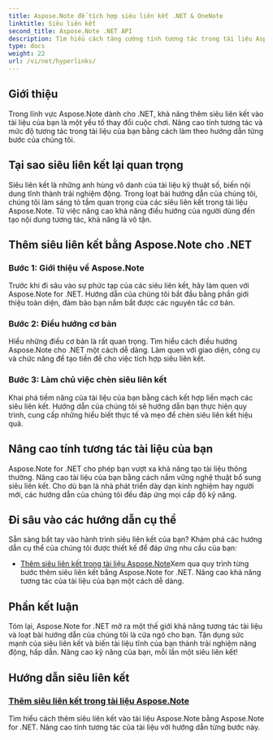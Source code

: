 ```yaml
---
title: Aspose.Note để tích hợp siêu liên kết .NET & OneNote
linktitle: Siêu liên kết
second_title: Aspose.Note .NET API
description: Tìm hiểu cách tăng cường tính tương tác trong tài liệu Aspose.Note! Khám phá các hướng dẫn về cách thêm siêu liên kết bằng Aspose.Note cho .NET, nâng cao mức độ tương tác của tài liệu của bạn.
type: docs
weight: 22
url: /vi/net/hyperlinks/
---
```

## Giới thiệu

Trong lĩnh vực Aspose.Note dành cho .NET, khả năng thêm siêu liên kết vào tài liệu của bạn là một yếu tố thay đổi cuộc chơi. Nâng cao tính tương tác và mức độ tương tác trong tài liệu của bạn bằng cách làm theo hướng dẫn từng bước của chúng tôi.

## Tại sao siêu liên kết lại quan trọng

Siêu liên kết là những anh hùng vô danh của tài liệu kỹ thuật số, biến nội dung tĩnh thành trải nghiệm động. Trong loạt bài hướng dẫn của chúng tôi, chúng tôi làm sáng tỏ tầm quan trọng của các siêu liên kết trong tài liệu Aspose.Note. Từ việc nâng cao khả năng điều hướng của người dùng đến tạo nội dung tương tác, khả năng là vô tận.

## Thêm siêu liên kết bằng Aspose.Note cho .NET

### Bước 1: Giới thiệu về Aspose.Note

Trước khi đi sâu vào sự phức tạp của các siêu liên kết, hãy làm quen với Aspose.Note for .NET. Hướng dẫn của chúng tôi bắt đầu bằng phần giới thiệu toàn diện, đảm bảo bạn nắm bắt được các nguyên tắc cơ bản.

### Bước 2: Điều hướng cơ bản

Hiểu những điều cơ bản là rất quan trọng. Tìm hiểu cách điều hướng Aspose.Note cho .NET một cách dễ dàng. Làm quen với giao diện, công cụ và chức năng để tạo tiền đề cho việc tích hợp siêu liên kết.

### Bước 3: Làm chủ việc chèn siêu liên kết

Khai phá tiềm năng của tài liệu của bạn bằng cách kết hợp liền mạch các siêu liên kết. Hướng dẫn của chúng tôi sẽ hướng dẫn bạn thực hiện quy trình, cung cấp những hiểu biết thực tế và mẹo để chèn siêu liên kết hiệu quả.

## Nâng cao tính tương tác tài liệu của bạn

Aspose.Note for .NET cho phép bạn vượt xa khả năng tạo tài liệu thông thường. Nâng cao tài liệu của bạn bằng cách nắm vững nghệ thuật bổ sung siêu liên kết. Cho dù bạn là nhà phát triển dày dạn kinh nghiệm hay người mới, các hướng dẫn của chúng tôi đều đáp ứng mọi cấp độ kỹ năng.

## Đi sâu vào các hướng dẫn cụ thể

Sẵn sàng bắt tay vào hành trình siêu liên kết của bạn? Khám phá các hướng dẫn cụ thể của chúng tôi được thiết kế để đáp ứng nhu cầu của bạn:

- [Thêm siêu liên kết trong tài liệu Aspose.Note](./add-hyperlinks/)Xem qua quy trình từng bước thêm siêu liên kết bằng Aspose.Note for .NET. Nâng cao khả năng tương tác của tài liệu của bạn một cách dễ dàng.

## Phần kết luận

Tóm lại, Aspose.Note for .NET mở ra một thế giới khả năng tương tác tài liệu và loạt bài hướng dẫn của chúng tôi là cửa ngõ cho bạn. Tận dụng sức mạnh của siêu liên kết và biến tài liệu tĩnh của bạn thành trải nghiệm năng động, hấp dẫn. Nâng cao kỹ năng của bạn, mỗi lần một siêu liên kết!
## Hướng dẫn siêu liên kết
### [Thêm siêu liên kết trong tài liệu Aspose.Note](./add-hyperlinks/)
Tìm hiểu cách thêm siêu liên kết vào tài liệu Aspose.Note bằng Aspose.Note for .NET. Nâng cao tính tương tác của tài liệu với hướng dẫn từng bước này.
